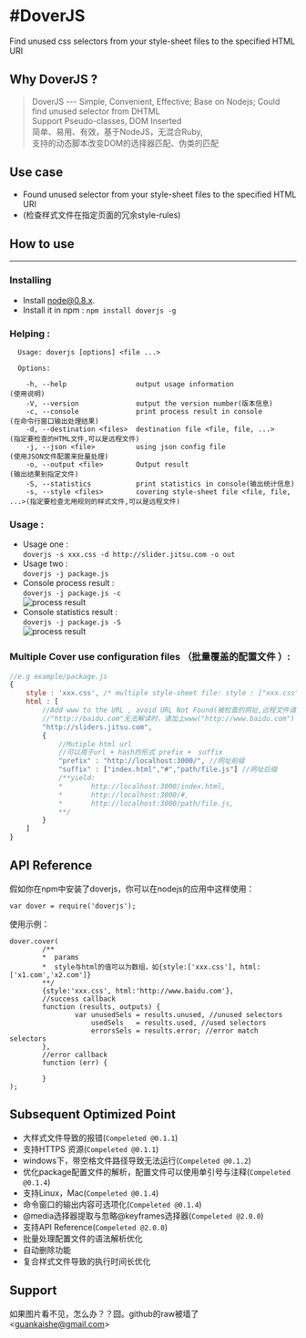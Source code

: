 #DoverJS
========
Find unused css selectors from your style-sheet files to the specified HTML URI
## Why DoverJS ?
> DoverJS --- Simple, Convenient, Effective; Base on Nodejs; Could find unused selector from DHTML <br />
> Support Pseudo-classes, DOM Inserted <br />
> 简单、易用、有效，基于NodeJS，无混合Ruby, <br />
> 支持的动态脚本改变DOM的选择器匹配、伪类的匹配

## Use case

- Found unused selector from your style-sheet files to the specified HTML URI
- (检查样式文件在指定页面的冗余style-rules)

## How to use
---
### Installing

* Install [node@0.8.x](http://nodejs.org).
* Install it in npm :
        `npm install doverjs -g`
    
### Helping : 

    
      Usage: doverjs [options] <file ...>
    
      Options:
      
        -h, --help                 output usage information             (使用说明)
        -V, --version              output the version number(版本信息)
        -c, --console              print process result in console      (在命令行窗口输出处理结果)
        -d, --destination <files>  destination file <file, file, ...>   (指定要检查的HTML文件,可以是远程文件)
        -j, --json <file>          using json config file               (使用JSON文件配置来批量处理)
        -o, --output <file>        Output result                        (输出结果到指定文件)
        -S, --statistics           print statistics in console(输出统计信息)
        -s, --style <files>        covering style-sheet file <file, file, ...>(指定要检查无用规则的样式文件,可以是远程文件)

### Usage :
    
*    Usage one :<br />
        `doverjs -s xxx.css -d http://slider.jitsu.com -o out`
*    Usage two :<br />
        `doverjs -j package.js`
*    Console process result :<br />
        `doverjs -j package.js -c`<br />
    ![process result](https://raw.github.com/switer/resource/master/process_result.png)
*    Console statistics result :<br />
        `doverjs -j package.js -S`<br />
    ![process result](https://raw.github.com/switer/resource/master/statistics.png)

    
### Multiple Cover use configuration files （批量覆盖的配置文件 ）:

```javascript
//e.g example/package.js
{
    style : 'xxx.css', /* multiple style-sheet file: style : ["xxx.css",'aaa.css'] */
    html : [
        //Add www to the URL , avoid URL Not Found(被检查的网址,远程文件请加上"http://"否则识别为本地文件); 
        //"http://baidu.com"无法解读时，请加上www("http://www.baidu.com")
        "http://sliders.jitsu.com",
        {
            //Mutiple html url
            //可以用于url + hash的形式 prefix +　suffix
            "prefix" : "http://localhost:3000/", //网址前缀
            "suffix" : ["index.html","#","path/file.js"] //网址后缀
            /**yield:
            *       http://localhost:3000/index.html,
            *       http://localhost:3000/#,
            *       http://localhost:3000/path/file.js,
            **/
        }
    ]
}

```

## API Reference
假如你在npm中安装了doverjs，你可以在nodejs的应用中这样使用：

    var dover = require('doverjs');

使用示例：

    dover.cover(
            /**
            *  params
            *  style与html的值可以为数组，如{style:['xxx.css'], html:['x1.com','x2.com']}
            **/
            {style:'xxx.css', html:'http://www.baidu.com'}, 
            //success callback
            function (results, outputs) {
                    var unusedSels = results.unused, //unused selectors
                        usedSels   = results.used, //used selectors
                        errorsSels = results.error; //error match selectors
            },
            //error callback
            function (err) {
                    
            }
    );


## Subsequent Optimized Point

*   大样式文件导致的报错(`Compeleted @0.1.1`)
*   支持HTTPS 资源(`Compeleted @0.1.1`)
*   windows下，带空格文件路径导致无法运行(`Compeleted @0.1.2`)
*   优化package配置文件的解析，配置文件可以使用单引号与注释(`Compeleted @0.1.4`)
*   支持Linux，Mac(`Compeleted @0.1.4`)
*   命令窗口的输出内容可选项化(`Compeleted @0.1.4`)
*   @media选择器提取与忽略@keyframes选择器(`Compeleted @2.0.0`)
*   支持API Reference(`Compeleted @2.0.0`)
*   批量处理配置文件的语法解析优化
*   自动删除功能
*   复合样式文件导致的执行时间长优化

## Support
 如果图片看不见，怎么办？？囧。github的raw被墙了
  &lt;guankaishe@gmail.com&gt;


    

